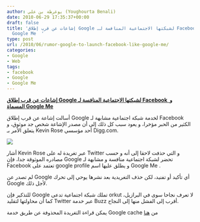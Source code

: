```yaml
---
author: يوغرطة بن علي (Youghourta Benali)
date: 2010-06-29 17:35:37+00:00
draft: false
title: 'إشاعات عن قرب إطلاق Google لشبكتها الاجتماعية المنافسة لـ Facebook و المسماة
  Google Me  '
type: post
url: /2010/06/rumor-google-to-launch-facebook-like-google-me/
categories:
- Google
- Web
tags:
- facebook
- Google
- Google Me
---
```


**[إشاعات عن قرب إطلاق Google لشبكتها الاجتماعية المنافسة لـ Facebook  و المسماة Google Me](it-scoop.com/2010/06/Rumor-Google-to-Launch-Facebook-Like-Google-Me)**




أسالت إشاعة عن قرب إطلاق Google لخدمة شبكة اجتماعية مشابهة لـ Facebook الكثير من الحبر مؤخرا، و يعود سبب كل ذلك إلى أن مصدر الإشاعة شخص جد موثوق، و يتعلق الأمر بـ Kevin Rose أحد مؤسسي Digg.com.




[![](http://www.it-scoop.com/wp-content/uploads/2010/06/Kevine-Rose-tweet-Google-Me.jpg)
](it-scoop.com/2010/06/Rumor-Google-to-Launch-Facebook-Like-Google-Me)


أشار Kevin Rose عبر تغريدة له على Twitter و التي حذفت لاحقا إلى أنه و حسب مصادره الموثوقة جدا، فإن Google تحضر لشبكة اجتماعية منافسة و مشابهة لـ Facebook تعتمد على google profile و يطلق عليها اسم Google Me .

لم تصدر عن Google أي تأكيد أو تفنيد، لكن حذف التغريدية بعد نشرها يوحي إلى تحرك Google لأجل ذلك.

للتذكير فإن Google تملك شبكة اجتماعية تدعى orkut لا تعرف نجاحا سوى في البرازيل، كما أن محاولتها لتقليد Twitter عبر خدمة Buzz أقرب إلى الفشل منها إلى النجاح.

يمكن قراءة التغريدة المحذوفة عن طريق خدمة Google cache من [هنا](http://webcache.googleusercontent.com/search?q=cache:oUGegMK1zXYJ:twitter.com/kevinrose/status/17132231117&cd=6&hl=fr&ct=clnk)
